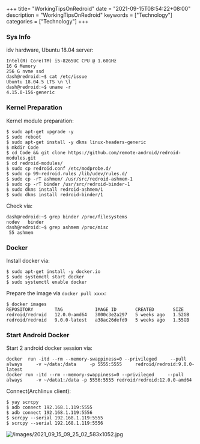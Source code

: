 +++
title= "WorkingTipsOnRedroid"
date = "2021-09-15T08:54:22+08:00"
description = "WorkingTipsOnRedroid"
keywords = ["Technology"]
categories = ["Technology"]
+++
### Sys Info
idv hardware, Ubuntu 18.04 server:    

```
Intel(R) Core(TM) i5-8265UC CPU @ 1.60GHz
16 G Memory
256 G nvme ssd
dash@redroid:~$ cat /etc/issue
Ubuntu 18.04.5 LTS \n \l
dash@redroid:~$ uname -r
4.15.0-156-generic
```
### Kernel Preparation
Kernel module preparation:   

```
$ sudo apt-get upgrade -y
$ sudo reboot
$ sudo apt-get install -y dkms linux-headers-generic
$ mkdir Code
$ cd Code && git clone https://github.com/remote-android/redroid-modules.git
$ cd redroid-modules/
$ sudo cp redroid.conf /etc/modprobe.d/
$ sudo cp 99-redroid.rules /lib/udev/rules.d/
$ sudo cp -rT ashmem/ /usr/src/redroid-ashmem-1
$ sudo cp -rT binder /usr/src/redroid-binder-1
$ sudo dkms install redroid-ashmem/1
$ sudo dkms install redroid-binder/1
```
Check via:    

```
dash@redroid:~$ grep binder /proc/filesystems
nodev	binder
dash@redroid:~$ grep ashmem /proc/misc 
 55 ashmem
```
### Docker
Install docker via:    

```
$ sudo apt-get install -y docker.io
$ sudo systemctl start docker
$ sudo systemctl enable docker
```
Prepare the image via `docker pull xxxx`:   

```
$ docker images
REPOSITORY        TAG            IMAGE ID       CREATED       SIZE
redroid/redroid   12.0.0-amd64   3000c3e2a297   5 weeks ago   1.52GB
redroid/redroid   9.0.0-latest   a38ac26defd9   5 weeks ago   1.55GB
```
### Start Android Docker
Start 2 android docker session via:   

```
docker  run -itd --rm --memory-swappiness=0 --privileged     --pull always     -v ~/data:/data     -p 5555:5555     redroid/redroid:9.0.0-latest
docker run -itd --rm --memory-swappiness=0 --privileged     --pull always     -v ~/data1:/data -p 5556:5555 redroid/redroid:12.0.0-amd64
```

Connect(Archlinux client):      

```
$ yay scrcpy
$ adb connect 192.168.1.119:5555
$ adb connect 192.168.1.119:5556
$ scrcpy --serial 192.168.1.119:5555
$ scrcpy --serial 192.168.1.119:5556
```

![/images/2021_09_15_09_25_02_583x1052.jpg](/images/2021_09_15_09_25_02_583x1052.jpg)

